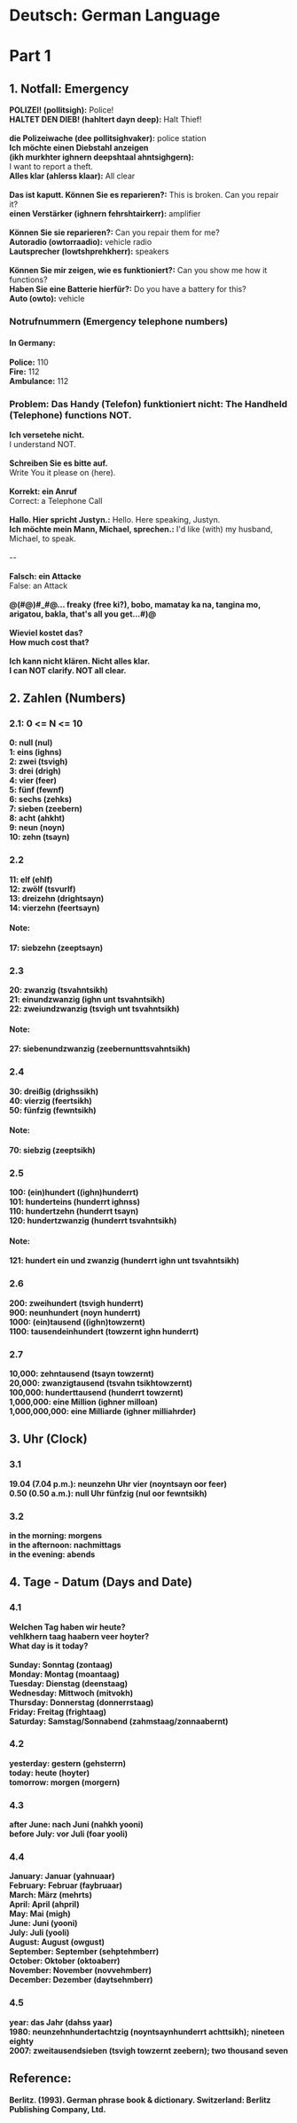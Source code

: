 # Deutsch: German Language

# Part 1

## 1. Notfall: Emergency
<b>POLIZEI! (pollitsigh):</b> Police!<br/>
<b>HALTET DEN DIEB! (hahltert dayn deep):</b> Halt Thief!<br/>
<br/>
<b>die Polizeiwache (dee pollitsighvaker):</b> police station<br/>
<b>Ich möchte einen Diebstahl anzeigen<br/> 
(ikh murkhter ighnern deepshtaal ahntsighgern):</b><br/> 
I want to report a theft.<br/>
<b>Alles klar (ahlerss klaar):</b> All clear<br/> 
<br/> 
<b>Das ist kaputt. Können Sie es reparieren?:</b> This is broken. Can you repair it? <br/> 
<b>einen Verstärker (ighnern fehrshtairkerr):</b> amplifier<br/> 
<br/> 
<b>Können Sie sie reparieren?:</b> Can you repair them for me? <br/> 
<b>Autoradio (owtorraadio):</b> vehicle radio<br/> 
<b>Lautsprecher (lowtshprehkherr):</b> speakers<br/> 
<br/> 
<b>Können Sie mir zeigen, wie es funktioniert?:</b> Can you show me how it functions?<br/> 
<b>Haben Sie eine Batterie hierfür?:</b> Do you have a battery for this?<br/> 
<b>Auto (owto):</b> vehicle<br/> 

### Notrufnummern (Emergency telephone numbers)
#### In Germany: 
<b>Police:</b> 110<br/>
<b>Fire:</b> 112<br/>
<b>Ambulance:</b> 112<br/>

### Problem: <b>Das Handy (Telefon) funktioniert nicht:</b> The Handheld (Telephone) functions NOT.
<b>Ich versetehe nicht.</b><br/>
I understand NOT.<br/>
<br/>
<b>Schreiben Sie es bitte auf.</b><br/>
Write You it please on (here).<br/>
<br/>
<b>Korrekt: ein Anruf</b><br/>
Correct: a Telephone Call<br/>
<br/>
<b>Hallo. Hier spricht Justyn.:</b> Hello. Here speaking, Justyn.<br/>
<b>Ich möchte mein Mann, Michael, sprechen.:</b> I'd like (with) my husband, Michael, to speak.<br/>
<br/>
--<br/>
<br/>
<b>Falsch: ein Attacke</b><br/>
False: an Attack<br/>
<br/>
<b>@(#@)#_#@... freaky (free ki?), bobo, mamatay ka na, tangina mo, arigatou, bakla, that's all you get...#)@<b><br/>
<br/>
<b>Wieviel kostet das?</b><br/>
How much cost that?<br/>
<br/>
<b>Ich kann nicht klären. Nicht alles klar.</b><br/>
I can NOT clarify. NOT all clear.<br/>

## 2. Zahlen (Numbers)
### 2.1: 0 <= N <= 10
0: <b>null</b> (nul)<br/>
1: <b>eins</b> (ighns)<br/>
2: <b>zwei</b> (tsvigh)<br/>
3: <b>drei</b> (drigh)<br/>
4: <b>vier</b> (feer)<br/>
5: <b>fünf</b> (fewnf)<br/>
6: <b>sechs</b> (zehks)<br/>
7: <b>sieben</b> (zeebern)<br/>
8: <b>acht</b> (ahkht)<br/>
9: <b>neun</b> (noyn)<br/>
10: <b>zehn</b> (tsayn)<br/>

### 2.2
11: <b>elf</b> (ehlf)<br/>
12: <b>zwölf</b> (tsvurlf)<br/>
13: <b>dreizehn</b> (drightsayn)<br/>
14: <b>vierzehn</b> (feertsayn)<br/>

#### Note:
17: <b>siebzehn</b> (zeeptsayn)<br/>

### 2.3
20: <b>zwanzig</b> (tsvahntsikh)<br/>
21: <b>einundzwanzig</b> (ighn unt tsvahntsikh)<br/>
22: <b>zweiundzwanzig</b> (tsvigh unt tsvahntsikh)<br/>

#### Note:
27: <b>siebenundzwanzig</b> (zeebernunttsvahntsikh)<br/>

### 2.4
30: <b>dreißig</b> (drighssikh)<br/>
40: <b>vierzig</b> (feertsikh)<br/>
50: <b>fünfzig</b> (fewntsikh)<br/>

#### Note:
70: <b>siebzig</b> (zeeptsikh)<br/>

### 2.5
100: <b>(ein)hundert</b> ((ighn)hunderrt)<br/>
101: <b>hunderteins</b> (hunderrt ighnss)<br/>
110: <b>hundertzehn</b> (hunderrt tsayn)<br/>
120: <b>hundertzwanzig</b> (hunderrt tsvahntsikh)<br/>

#### Note:
121: <b>hundert ein und zwanzig</b> (hunderrt ighn unt tsvahntsikh)<br/>

### 2.6
200: <b>zweihundert</b> (tsvigh hunderrt)<br/>
900: <b>neunhundert</b> (noyn hunderrt)<br/>
1000: <b>(ein)tausend</b> ((ighn)towzernt)<br/>
1100: <b>tausendeinhundert</b> (towzernt ighn hunderrt)<br/>

### 2.7
10,000: <b>zehntausend</b> (tsayn towzernt)<br/>
20,000: <b>zwanzigtausend</b> (tsvahn tsikhtowzernt)<br/>
100,000: <b>hunderttausend</b> (hunderrt towzernt)<br/>
1,000,000: <b>eine Million</b> (ighner milloan)<br/>
1,000,000,000: <b>eine Milliarde</b> (ighner milliahrder)<br/>

## 3. Uhr (Clock)
### 3.1
19.04 (7.04 p.m.): <b>neunzehn Uhr vier</b> (noyntsayn oor feer)<br/>
0.50 (0.50 a.m.): <b>null Uhr fünfzig</b> (nul oor fewntsikh)<br/>

### 3.2
in the morning: <b>morgens</b><br/>
in the afternoon: <b>nachmittags</b><br/>
in the evening: <b>abends</b><br/>

## 4. Tage - Datum (Days and Date)
### 4.1
<b>Welchen Tag haben wir heute?</b><br/>
vehlkhern taag haabern veer hoyter?<br/>
What day is it today?<br/>
<br/>
Sunday: <b>Sonntag</b> (zontaag)<br/>
Monday: <b>Montag</b> (moantaag)<br/>
Tuesday: <b>Dienstag</b> (deenstaag)<br/>
Wednesday: <b>Mittwoch</b> (mitvokh)<br/>
Thursday: <b>Donnerstag</b> (donnerrstaag)<br/>
Friday: <b>Freitag</b> (frightaag)<br/>
Saturday: <b>Samstag/Sonnabend</b> (zahmstaag/zonnaabernt)<br/>

### 4.2
yesterday: <b>gestern</b> (gehsterrn)<br/>
today: <b>heute</b> (hoyter)<br/>
tomorrow: <b>morgen</b> (morgern)<br/>

### 4.3
after June: <b>nach Juni</b> (nahkh yooni)<br/>
before July: <b>vor Juli</b> (foar yooli)<br/>

### 4.4
January: <b>Januar</b> (yahnuaar)<br/>
February: <b>Februar</b> (faybruaar)<br/>
March: <b>März</b> (mehrts)<br/>
April: <b>April</b> (ahpril)<br/>
May: <b>Mai</b> (migh)<br/>
June: <b>Juni</b> (yooni)<br/>
July: <b>Juli</b> (yooli)<br/>
August: <b>August</b> (owgust)<br/>
September: <b>September</b> (sehptehmberr)<br/>
October: <b>Oktober</b> (oktoaberr)<br/>
November: <b>November</b> (novvehmberr)<br/>
December: <b>Dezember</b> (daytsehmberr)<br/>

### 4.5
year: <b>das Jahr</b> (dahss yaar)<br/>
1980: <b>neunzehnhundertachtzig</b> (noyntsaynhunderrt achttsikh); nineteen eighty<br/>
2007: <b>zweitausendsieben</b> (tsvigh towzernt zeebern); two thousand seven<br/>

## Reference:
Berlitz. (1993). German phrase book & dictionary. Switzerland: Berlitz Publishing Company, Ltd. 

